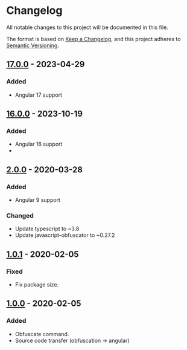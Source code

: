 # Changelog
All notable changes to this project will be documented in this file.

The format is based on [Keep a Changelog](https://keepachangelog.com/en/1.0.0/),
and this project adheres to [Semantic Versioning](https://semver.org/spec/v2.0.0.html).

## [17.0.0] - 2023-04-29
### Added
- Angular 17 support

## [16.0.0] - 2023-10-19
### Added
- Angular 16 support
- 
## [2.0.0] - 2020-03-28
### Added
- Angular 9 support

### Changed
- Update typescript to ~3.8
- Update javascript-obfuscator to ~0.27.2

## [1.0.1] - 2020-02-05
### Fixed
- Fix package size.

## [1.0.0] - 2020-02-05
### Added
- Obfuscate command.
- Source code transfer (obfuscation -> angular)

[17.0.0]: https://github.com/russcarver/ngx-source-obfuscation/compare/v16.0.0...v17.0.0
[16.0.0]: https://github.com/russcarver/ngx-source-obfuscation/compare/v2.0.0...v16.0.0
[2.0.0]: https://github.com/studer-raimann/ngx-source-obfuscation/compare/v1.0.1...v2.0.0
[1.0.1]: https://github.com/studer-raimann/ngx-source-obfuscation/compare/v1.0.0...v1.0.1
[1.0.0]: https://github.com/studer-raimann/ngx-source-obfuscation/releases/tag/v1.0.0
